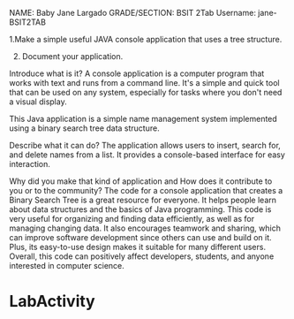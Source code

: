 NAME: Baby Jane Largado 
GRADE/SECTION: BSIT 2Tab
Username: jane-BSIT2TAB 

1.Make a simple useful JAVA console application that uses a tree structure.

2. Document your application.
 
Introduce what is it?
A console application is a computer program that works with text and runs from a command line. It's a simple and quick tool that can be used on any system, especially for tasks where you don't need a visual display.

This Java application is a simple name management system implemented using a binary search tree data structure.

 
Describe what it can do?
The application allows users to insert, search for, and delete names from a list.  It provides a console-based interface for easy interaction.
 
Why did you make that kind of application and How does it contribute to you or to the community?
The code for a console application that creates a Binary Search Tree is a great resource for everyone. It helps people learn about data structures and the basics of Java programming. This code is very useful for organizing and finding data efficiently, as well as for managing changing data. It also encourages teamwork and sharing, which can improve software development since others can use and build on it. Plus, its easy-to-use design makes it suitable for many different users. Overall, this code can positively affect developers, students, and anyone interested in computer science.

# LabActivity
